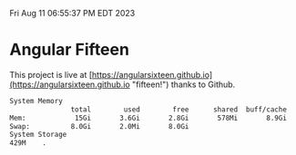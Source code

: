 Fri Aug 11 06:55:37 PM EDT 2023

# Angular Fifteen


This project is live at [https://angularsixteen.github.io](https://angularsixteen.github.io "fifteen!") thanks to Github.

```bash
System Memory
               total        used        free      shared  buff/cache   available
Mem:            15Gi       3.6Gi       2.8Gi       578Mi       8.9Gi        10Gi
Swap:          8.0Gi       2.0Mi       8.0Gi
System Storage
429M	.
```
